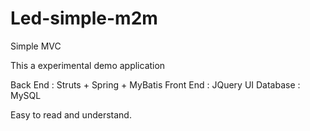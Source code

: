 Led-simple-m2m
==============

Simple MVC

This a experimental demo application  

Back End : Struts + Spring + MyBatis 
Front End : JQuery UI
Database : MySQL

Easy to read and understand.

